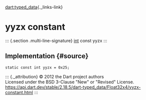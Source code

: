 [dart:typed\_data](../../dart-typed_data/dart-typed_data-library){._links-link}

yyzx constant
=============

::: {.section .multi-line-signature}
[int](../../dart-core/int-class) const yyzx
:::

Implementation {#source}
--------------

``` {.language-dart data-language="dart"}
static const int yyzx = 0x25;
```

::: {._attribution}
© 2012 the Dart project authors\
Licensed under the BSD 3-Clause \"New\" or \"Revised\" License.\
<https://api.dart.dev/stable/2.18.5/dart-typed_data/Float32x4/yyzx-constant.html>
:::
